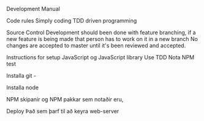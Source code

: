 Development Manual

Code rules
Simply coding
TDD driven programming

Source Control
Development should been done with feature branching, if a new feature is being made that person has to work on it in a new branch
No changes are accepted to master until it's been reviewed and accepted. 

Instructions for setup
JavaScript og JavaScript library
Use TDD Nota NPM test

Installa git - 

Installa node 

NPM skipanir
og NPM pakkar sem notaðir eru, 

Deploy 
Það sem þarf til að keyra web-server 



